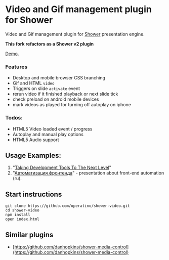 Video and Gif management plugin for Shower
============

Video and Gif management plugin for [Shower](https://github.com/shower/shower) presentation engine.

**This fork refactors as a Shower v2 plugin**

[Demo](http://rhr.me/projects/shower-video/).

### Features

* Desktop and mobile browser CSS branching
* Gif and HTML `video`
* Triggers on slide `activate` event
* rerun video if it finished playback or next slide tick
* check preload on android mobile devices
* mark videos as played for turning off autoplay on iphone

### Todos:

* HTML5 Video loaded event / progress
* Autoplay and manual play options
* HTML5 Audio support

## Usage Examples:

1. "[Taking Development Tools To The Next Level](http://rhr.me/pres/ime)"
2. "[Автоматизация фронтенда](http://rhr.me/pres/automation)" - presentation about front-end automation (ru).

## Start instructions

```
git clone https://github.com/operatino/shower-video.git
cd shower-video
npm install
open index.html
```

## Similar plugins

- [https://github.com/danhopkins/shower-media-control](https://github.com/danhopkins/shower-media-control)
